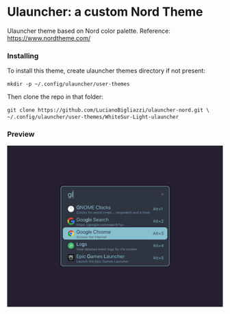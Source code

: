 # Ulauncher: a custom Nord Theme

Ulauncher theme based on Nord color palette.
Reference: https://www.nordtheme.com/

### Installing

To install this theme, create ulauncher themes directory if not present:

```
mkdir -p ~/.config/ulauncher/user-themes
```

Then clone the repo in that folder:

```
git clone https://github.com/LucianoBigliazzi/ulauncher-nord.git \
~/.config/ulauncher/user-themes/WhiteSur-Light-ulauncher
```

### Preview

![Launcher preview: ](screenshot.png)
